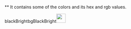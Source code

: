 ** It contains some of the colors and its hex and rgb values.

<tr><td>blackBright</td><td>bgBlackBright</td><td><img src="http://medyk.org/colors/ffffff.png" width="30" height="30" /></td></tr>
